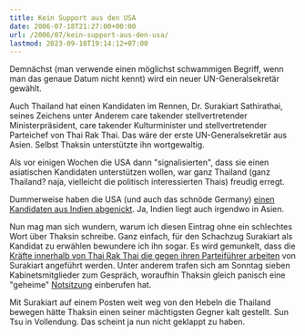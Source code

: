 ```yaml
---
title: Kein Support aus den USA
date: 2006-07-18T21:27:00+00:00
url: /2006/07/kein-support-aus-den-usa/
lastmod: 2023-09-10T19:14:12+07:00
---
```

Demnächst (man verwende einen möglichst schwammigen Begriff, wenn man das genaue Datum nicht kennt) wird ein neuer UN-Generalsekretär gewählt.

Auch Thailand hat einen Kandidaten im Rennen, Dr. Surakiart Sathirathai, seines Zeichens unter Anderem care takender stellvertretender Ministerpräsident, care takender Kulturminister und stellvertretender Parteichef von Thai Rak Thai. Das wäre der erste UN-Generalsekretär aus Asien. Selbst Thaksin unterstützte ihn wortgewaltig.

Als vor einigen Wochen die USA dann "signalisierten", dass sie einen asiatischen Kandidaten unterstützen wollen, war ganz Thailand (ganz Thailand? naja, vielleicht die politisch interessierten Thais) freudig erregt.

Dummerweise haben die USA (und auch das schnöde Germany) [einen Kandidaten aus Indien abgenickt][1]. Ja, Indien liegt auch irgendwo in Asien.

Nun mag man sich wundern, warum ich diesen Eintrag ohne ein schlechtes Wort über Thaksin schreibe. Ganz einfach, für den Schachzug Surakiart als Kandidat zu erwählen bewundere ich ihn sogar. Es wird gemunkelt, dass die [Kräfte innerhalb von Thai Rak Thai die gegen ihren Parteiführer arbeiten][2] von Surakiart angeführt werden. Unter anderem trafen sich am Sonntag sieben Kabinetsmitglieder zum Gespräch, woraufhin Thaksin gleich panisch eine "geheime" [Notsitzung][3] einberufen hat.

Mit Surakiart auf einem Posten weit weg von den Hebeln die Thailand bewegen hätte Thaksin einen seiner mächtigsten Gegner kalt gestellt. Sun Tsu in Vollendung. Das scheint ja nun nicht geklappt zu haben.

 [1]: http://www.nationmultimedia.com/2006/07/19/national/national_30009046.php
 [2]: http://nationmultimedia.com/2006/07/19/headlines/headlines_30009035.php
 [3]: http://nationmultimedia.com/breakingnews/read.php?newsid=30009013
